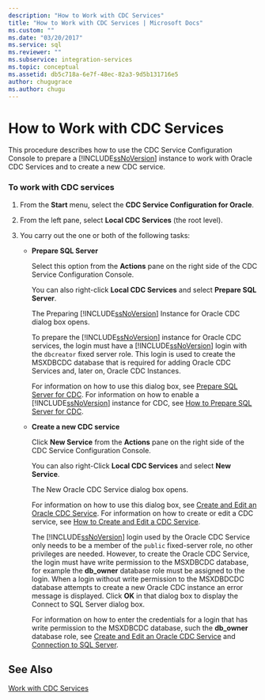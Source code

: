 ```yaml
---
description: "How to Work with CDC Services"
title: "How to Work with CDC Services | Microsoft Docs"
ms.custom: ""
ms.date: "03/20/2017"
ms.service: sql
ms.reviewer: ""
ms.subservice: integration-services
ms.topic: conceptual
ms.assetid: db5c718a-6e7f-48ec-82a3-9d5b131716e5
author: chugugrace
ms.author: chugu
---
```

# How to Work with CDC Services

  This procedure describes how to use the CDC Service Configuration Console to prepare a [!INCLUDE[ssNoVersion](../../includes/ssnoversion-md.md)] instance to work with Oracle CDC Services and to create a new CDC service.  
  
### To work with CDC services  
  
1.  From the **Start** menu, select the **CDC Service Configuration for Oracle**.  
  
2.  From the left pane, select **Local CDC Services** (the root level).  
  
3.  You carry out the one or both of the following tasks:  
  
    -   **Prepare SQL Server**  
  
         Select this option from the **Actions** pane on the right side of the CDC Service Configuration Console.  
  
         You can also right-click **Local CDC Services** and select **Prepare SQL Server**.  
  
         The Preparing [!INCLUDE[ssNoVersion](../../includes/ssnoversion-md.md)] Instance for Oracle CDC dialog box opens.  
  
         To prepare the [!INCLUDE[ssNoVersion](../../includes/ssnoversion-md.md)] instance for Oracle CDC services, the login must have a [!INCLUDE[ssNoVersion](../../includes/ssnoversion-md.md)] login with the `dbcreator` fixed server role. This login is used to create the MSXDBCDC database that is required for adding Oracle CDC Services and, later on, Oracle CDC Instances.  
  
         For information on how to use this dialog box, see [Prepare SQL Server for CDC](../../integration-services/change-data-capture/prepare-sql-server-for-cdc.md). For information on how to enable a [!INCLUDE[ssNoVersion](../../includes/ssnoversion-md.md)] instance for CDC, see [How to Prepare SQL Server for CDC](../../integration-services/change-data-capture/how-to-prepare-sql-server-for-cdc.md).  
  
    -   **Create a new CDC service**  
  
         Click **New Service** from the **Actions** pane on the right side of the CDC Service Configuration Console.  
  
         You can also right-Click **Local CDC Services** and select **New Service**.  
  
         The New Oracle CDC Service dialog box opens.  
  
         For information on how to use this dialog box, see [Create and Edit an Oracle CDC Service](../../integration-services/change-data-capture/create-and-edit-an-oracle-cdc-service.md). For information on how to create or edit a CDC service, see [How to Create and Edit a CDC Service](../../integration-services/change-data-capture/how-to-create-and-edit-a-cdc-service.md).  
  
         The [!INCLUDE[ssNoVersion](../../includes/ssnoversion-md.md)] login used by the Oracle CDC Service only needs to be a member of the `public` fixed-server role, no other privileges are needed. However, to create the Oracle CDC Service, the login must have write permission to the MSXDBCDC database, for example the **db_owner** database role must be assigned to the login. When a login without write permission to the MSXDBDCDC database attempts to create a new Oracle CDC instance an error message is displayed. Click **OK** in that dialog box to display the Connect to SQL Server dialog box.  
  
         For information on how to enter the credentials for a login that has write permission to the MSXDBCDC database, such the **db_owner** database role, see [Create and Edit an Oracle CDC Service](../../integration-services/change-data-capture/create-and-edit-an-oracle-cdc-service.md) and [Connection to SQL Server](../../integration-services/change-data-capture/connection-to-sql-server.md).  
  
## See Also  
 [Work with CDC Services](../../integration-services/change-data-capture/work-with-cdc-services.md)  
  
  
